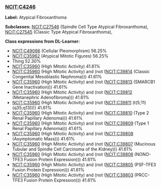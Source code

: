 
### [NCIT:C4246](http://purl.obolibrary.org/obo/NCIT_C4246)
**Label:** Atypical Fibroxanthoma

**Subclasses:** [NCIT:C27546](http://purl.obolibrary.org/obo/NCIT_C27546) (Spindle Cell Type Atypical Fibroxanthoma), [NCIT:C27545](http://purl.obolibrary.org/obo/NCIT_C27545) (Classic Type Atypical Fibroxanthoma), 

**Class expressions from DL-Learner:**

- [NCIT:C49066](http://purl.obolibrary.org/obo/NCIT_C49066) (Cellular Pleomorphism) 56.25%
- [NCIT:C35962](http://purl.obolibrary.org/obo/NCIT_C35962) (Atypical Mitotic Figures) 56.25%
- Thing 52.30%
- [NCIT:C35960](http://purl.obolibrary.org/obo/NCIT_C35960) (High Mitotic Activity) 41.61%
- [NCIT:C35960](http://purl.obolibrary.org/obo/NCIT_C35960) (High Mitotic Activity) and (not ([NCIT:C39814](http://purl.obolibrary.org/obo/NCIT_C39814) (Classic Congenital Mesoblastic Nephroma))) 41.61%
- [NCIT:C35960](http://purl.obolibrary.org/obo/NCIT_C35960) (High Mitotic Activity) and (not ([NCIT:C39813](http://purl.obolibrary.org/obo/NCIT_C39813) (SMARCB1 Gene Inactivation))) 41.61%
- [NCIT:C35960](http://purl.obolibrary.org/obo/NCIT_C35960) (High Mitotic Activity) and (not ([NCIT:C39812](http://purl.obolibrary.org/obo/NCIT_C39812) (Metanephric Adenofibroma))) 41.61%
- [NCIT:C35960](http://purl.obolibrary.org/obo/NCIT_C35960) (High Mitotic Activity) and (not ([NCIT:C39811](http://purl.obolibrary.org/obo/NCIT_C39811) (t(5;11)(q35;q13)))) 41.61%
- [NCIT:C35960](http://purl.obolibrary.org/obo/NCIT_C35960) (High Mitotic Activity) and (not ([NCIT:C39810](http://purl.obolibrary.org/obo/NCIT_C39810) (Type 2 Renal Papillary Adenoma))) 41.61%
- [NCIT:C35960](http://purl.obolibrary.org/obo/NCIT_C35960) (High Mitotic Activity) and (not ([NCIT:C39809](http://purl.obolibrary.org/obo/NCIT_C39809) (Type 1 Renal Papillary Adenoma))) 41.61%
- [NCIT:C35960](http://purl.obolibrary.org/obo/NCIT_C35960) (High Mitotic Activity) and (not ([NCIT:C39808](http://purl.obolibrary.org/obo/NCIT_C39808) (Asymptomatic Mass))) 41.61%
- [NCIT:C35960](http://purl.obolibrary.org/obo/NCIT_C35960) (High Mitotic Activity) and (not ([NCIT:C39807](http://purl.obolibrary.org/obo/NCIT_C39807) (Mucinous Tubular and Spindle Cell Carcinoma of the Kidney))) 41.61%
- [NCIT:C35960](http://purl.obolibrary.org/obo/NCIT_C35960) (High Mitotic Activity) and (not ([NCIT:C39806](http://purl.obolibrary.org/obo/NCIT_C39806) (NONO-TFE3 Fusion Protein Expression))) 41.61%
- [NCIT:C35960](http://purl.obolibrary.org/obo/NCIT_C35960) (High Mitotic Activity) and (not ([NCIT:C39805](http://purl.obolibrary.org/obo/NCIT_C39805) (PSF-TFE3 Fusion Protein Expression))) 41.61%
- [NCIT:C35960](http://purl.obolibrary.org/obo/NCIT_C35960) (High Mitotic Activity) and (not ([NCIT:C39803](http://purl.obolibrary.org/obo/NCIT_C39803) (PRCC-TFE3 Fusion Protein Expression))) 41.61%


